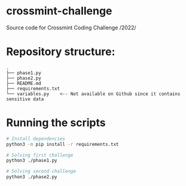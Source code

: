 # crossmint-challenge

Source code for Crossmint Coding Challenge /2022/

# Repository structure:

```text
.
├── phase1.py
├── phase2.py
├── README.md
├── requirements.txt
└── variables.py    <-- Not available on Github since it contains sensitive data
```

# Running the scripts

```bash
# Install dependencies
python3 -m pip install -r requirements.txt

# Solving first challenge
python3 ./phase1.py

# Solving second challenge
python3 ./phase2.py
```
